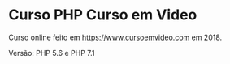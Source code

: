# Curso PHP Curso em Video

Curso online feito em https://www.cursoemvideo.com em 2018.

Versão: PHP 5.6 e PHP 7.1